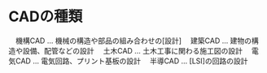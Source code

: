 # CADの種類
　機構CAD … 機械の構造や部品の組み合わせの[設計]
　建築CAD … 建物の構造や設備、配管などの設計
　土木CAD … 土木工事に関わる施工図の設計
　電気CAD … 電気回路、プリント基板の設計
　半導CAD … [LSI]の回路の設計
